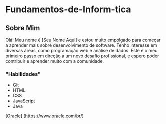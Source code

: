 # Fundamentos-de-Inform-tica

## Sobre Mim
Olá! Meu nome é [Seu Nome Aqui] e estou muito empolgado para começar a aprender mais sobre desenvolvimento de software. Tenho interesse em diversas áreas, como programação web e análise de dados. Este é o meu primeiro passo em direção a um novo desafio profissional, e espero poder contribuir e aprender muito com a comunidade.

###  "Habilidades"
* Git
* HTML
* CSS
* JavaScript
* Java

[Oracle] (https://www.oracle.com/br/)

